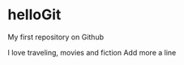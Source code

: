 helloGit
========

My first repository on Github

I love traveling, movies and fiction
Add more a line
